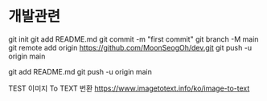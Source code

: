 # 개발관련

git init
git add README.md
git commit -m "first commit"
git branch -M main
git remote add origin https://github.com/MoonSeogOh/dev.git
git push -u origin main



git add README.md
git push -u origin main



TEST 이미지 To TEXT 번환
https://www.imagetotext.info/ko/image-to-text
